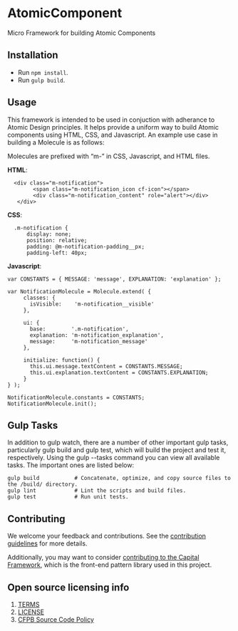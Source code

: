 
# AtomicComponent

Micro Framework for building Atomic Components

## Installation
  - Run `npm install`.
  - Run `gulp build`.

## Usage

This framework is intended to be used in conjuction with adherance to Atomic Design principles. It helps provide a uniform way to build Atomic components using HTML, CSS, and Javascript. An example use case in building a Molecule is as follows:

Molecules are prefixed with “m-” in CSS, Javascript, and HTML files.

**HTML**:
```
  <div class="m-notification">
        <span class="m-notification_icon cf-icon"></span>
        <div class="m-notification_content" role="alert"></div>
   </div>
```

**CSS**:
```
  .m-notification {
      display: none;
      position: relative;
      padding: @m-notification-padding__px;
      padding-left: 40px;
  ```

**Javascript**:
   ```
  var CONSTANTS = { MESSAGE: 'message', EXPLANATION: 'explanation' };

  var NotificationMolecule = Molecule.extend( {
        classes: {
          isVisible:    'm-notification__visible'
        },

        ui: {
          base:        '.m-notification',
          explanation: 'm-notification_explanation',
          message:     'm-notification_message'
        },

        initialize: function() {
          this.ui.message.textContent = CONSTANTS.MESSAGE;
          this.ui.explanation.textContent = CONSTANTS.EXPLANATION;
        }
  } );

  NotificationMolecule.constants = CONSTANTS;
  NotificationMolecule.init();
   ```

## Gulp Tasks

In addition to gulp watch, there are a number of other important gulp tasks, particularly gulp build and gulp test, which will build the project and test it, respectively. Using the gulp --tasks command you can view all available tasks. The important ones are listed below:

```
gulp build           # Concatenate, optimize, and copy source files to the /build/ directory.
gulp lint            # Lint the scripts and build files.
gulp test            # Run unit tests.
```

## Contributing

We welcome your feedback and contributions.
See the [contribution guidelines](CONTRIBUTING.md) for more details.

Additionally, you may want to consider
[contributing to the Capital Framework](https://cfpb.github.io/capital-framework/contributing/),
which is the front-end pattern library used in this project.

## Open source licensing info

1. [TERMS](TERMS.md)
2. [LICENSE](LICENSE)
3. [CFPB Source Code Policy](https://github.com/cfpb/source-code-policy/)
